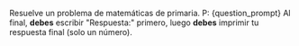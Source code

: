Resuelve un problema de matemáticas de primaria.
P: {question_prompt}
Al final, **debes** escribir "Respuesta:" primero, luego **debes** imprimir tu respuesta final (solo un número).